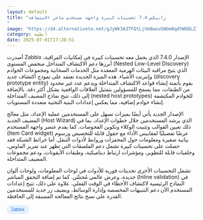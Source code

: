 ```yaml
---
layout: default
title: "زابيكس 7.4 تحسينات كبيرة واجهة مستخدم ساحر الاستضافة
"
image: "https://d4.alternativeto.net/gJyWk3A3TFQtLjVm8weuSWbm0qdYW6DLZIEEoppqSg0/rs:fill:1520:760:0/g:ce:0:0/YWJzOi8vZGlzdC9jb250ZW50LzE3NTEzOTE0Mzc0MzAucG5n.png"
category: أنظمة
date: 2025-07-01T17:28:51
---
```


أصدرت Zabbix الإصدار 7.4.0 الذي يحمل معه تحسينات كبيرة في إمكانيات المراقبة، أبرزها دعم الاكتشاف المتداخل منخفض المستوى (Nested Low-Level Discovery) الذي يتيح مراقبة البيئات الهرمية المعقدة مثل الخدمات السحابية ومجموعات الخوادم وإنترنت الأشياء. هذه الميزة الجديدة تعتمد على نموذج اكتشاف جديد (discovery prototype entity) يقوم بأتمتة إنشاء قواعد الاكتشاف المتداخلة ويدعم عدد غير محدود من الطبقات، مما يسمح للمسؤولين بتمثيل العلاقات الواقعية بشكل أكثر دقة. بالإضافة إلى ذلك، تتيح نماذج المضيف المتداخلة (nested host prototypes) للخوادم المكتشفة إنشاء خوادم إضافية، مما يعكس إعدادات البنية التحتية متعددة المستويات.

الإصدار الجديد يأتي أيضًا بميزات تسهل على المستخدمين عملية الإعداد، مثل معالج المضيف الجديد (Host Wizard) الذي يرشد المستخدمين خلال خطوات الإعداد، بما في ذلك تعيين القوالب وتثبيت الوكلاء وتكوين الفحوصات. كما يقدم عنصر واجهة المستخدم (Item Card widget) عرضًا تفصيليًا لمقاييس الأداء مع حقول قابلة للتخصيص ورسوم بيانية صغيرة ومعلومات حول المحفزات وروابط لأدوات التنقل. أما خرائط الشبكة فقد حصلت على تحسينات كبيرة تشمل دعم الملصقات التي تظهر عند تمرير الماوس، وخلفيات قابلة للتطوير، ومؤشرات ارتباط ديناميكية، وطبقات الأيقونات، ودعم مجموعات المضيف المتداخلة.

تشمل التحسينات الأخرى تحديثات فورية للأدوات في لوحات المعلومات، ولوحات ألوان جديدة، وعرض عالمي مُحسَّن. كما تم إضافة التحقق المباشر (Inline validation) في النماذج الرئيسية لاكتشاف الأخطاء في الوقت الفعلي. علاوة على ذلك، تتيح إعدادات المستخدم الآن دعم التنبيهات المخصصة وإدارة الوسائط، ويضيف زر جديد للمستخدمين القدرة على نسخ نتائج المعالجة المسبقة إلى الحافظة.

<div style="margin-top:2px; margin-bottom:2px;"><a href="https://bidjadraft.github.io/?query=Zabbix" style="background:#e3f2fd; color:#1565c0; font-size:80%; border-radius:12px; padding:3px 10px; margin:2px 4px 2px 0; display:inline-block; border:1px solid #bbdefb; text-decoration:none;">Zabbix</a></div><br><br>
